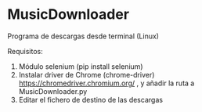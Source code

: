 # MusicDownloader
Programa de descargas desde terminal (Linux)

Requisitos:
1. Módulo selenium (pip install selenium)
2. Instalar driver de Chrome (chrome-driver) https://chromedriver.chromium.org/ , y añadir la ruta a MusicDownloader.py
3. Editar el fichero de destino de las descargas

